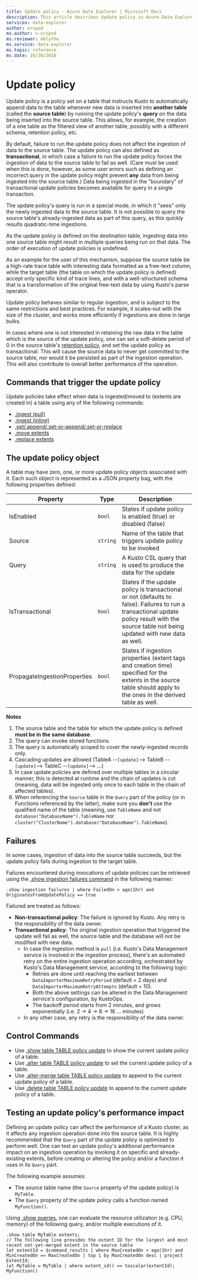 ```yaml
---
title: Update policy - Azure Data Explorer | Microsoft Docs
description: This article describes Update policy in Azure Data Explorer.
services: data-explorer
author: orspod
ms.author: v-orspod
ms.reviewer: mblythe
ms.service: data-explorer
ms.topic: reference
ms.date: 10/30/2018
---
```

# Update policy

Update policy is a policy set on a table that instructs Kusto to automatically
append data to the table whenever new data is inserted into **another table**
(called the **source table**) by running the update policy's **query** on the
data being inserted into the source table. This allows, for example, the creation
of a one table as the filtered view of another table, possibly with a different
schema, retention policy, etc.

By default, failure to run the update policy does not affect the ingestion of
data to the source table. The update policy can also defined as **transactional**,
in which case a failure to run the update policy forces the ingestion of data
to the source table to fail as well. (Care must be used when this is done,
however, as some user errors such as defining an incorrect query in the update
policy might prevent **any** data from being ingested into the source table.)
Data being ingested in the "boundary"
of transactional update policies becomes available for query in a single transaction.

The update policy's query is run in a special mode, in which it "sees" only the
newly ingested data to the source table. It is not possible to query the source
table's already-ingested data as part of this query, as this quickly results
quadratic-time ingestions.

As the update policy is defined on the destination table, ingesting data into one
source table might result in multiple queries being run on that data. The order
of execution of update policies is undefined.

As an example for the user of this mechanism, suppose the source table be a high-rate
trace table with interesting data formatted as a free-text column, while the target
table (the table on which the update policy is defined) accept only specific kind
of trace lines, and with a well-structured schema that is a transformation of the
original free-text data by using Kusto's parse operator.

Update policy behaves similar to regular ingestion, and is subject to the same
restrictions and best practices. For example, it scales-out with the size of
the cluster, and works more efficiently if ingestions are done in large bulks.

In cases where one is not interested in retaining the raw data in the table which is
the source of the update policy, one can set a soft-delete period of 0 in the source
table's [retention policy](retentionpolicy.md), and set the update policy as
transactional. This will cause the source data to never get committed to the source table,
nor would it be persisted as part of the ingestion operation. This will also contribute
to overall better performance of the operation.

## Commands that trigger the update policy

Update policies take effect when data is ingested/moved to (extents are created in) a table using
any of the following commands:

- [.ingest (pull)](../management/data-ingestion/ingest-from-storage.md)
- [.ingest (inline)](../management/data-ingestion/ingest-inline.md)
- [.set/.append/.set-or-append/.set-or-replace](../management/data-ingestion/ingest-from-query.md)
- [.move extents](../management/extents-commands.md#move-extents)
- [.replace extents](../management/extents-commands.md#replace-extents)

## The update policy object

A table may have zero, one, or more update policy objects associated with it.
Each such object is represented as a JSON property bag, with the following properties defined:

|Property                      |Type    |Description                                                                                                                                                                                 |
|------------------------------|--------|--------------------------------------------------------------------------------------------------------------------------------------------------------------------------------------------|
|IsEnabled                     |`bool`  |States if update policy is enabled (true) or disabled (false)                                                                                                                               |
|Source                        |`string`|Name of the table that triggers update policy to be invoked                                                                                                                                 |
|Query                         |`string`|A Kusto CSL query that is used to produce the data for the update                                                                                                                           |
|IsTransactional               |`bool`  |States if the update policy is transactional or not (defaults to false). Failures to run a transactional update policy result with the source table not being updated with new data as well.|
|PropagateIngestionProperties  |`bool`  |States if ingestion properties (extent tags and creation time) specified for the extents in the source table should apply to the ones in the derived table as well.                         |

**Notes**

1. The source table and the table for which the update policy is defined **must be in the same database**.
2. The query can invoke stored functions.
3. The query is automatically scoped to cover the newly-ingested records only.
4. Cascading updates are allowed (TableA --`[update]`--> TableB --`[update]`-->  TableC --`[update]`--> ...)
5. In case update policies are defined over multiple tables in a circular manner, this is detected at runtime and the chain of updates is cut
   (meaning, data will be ingested only once to each table in the chain of affected tables).
6. When referencing the `Source` table in the `Query` part of the policy (or in Functions referenced by the latter), make sure you **don't** use the qualified name of the table
   (meaning, use `TableName` and not `database("DatabaseName").TableName` nor `cluster("ClusterName").database("DatabaseName").TableName`).
 


## Failures

In some cases, ingestion of data into the source table succeeds, but the update policy fails during ingestion to the target table. 

Failures encountered during invocations of update policies can be retrieved using the
[.show ingestion failures command](../management/ingestionfailures.md)
in the following manner:
 
```kusto
.show ingestion failures | where FailedOn > ago(1hr) and OriginatesFromUpdatePolicy == true
```

Failured are treated as follows:

- **Non-transactional policy**: The failure is ignored by Kusto. Any retry is the responsibility of the data owner.  
- **Transactional policy**: The original ingestion operation that triggered the update will fail as well, 
the source table and the database will not be modified with new data.
  - In case the ingestion method is `pull` (i.e. Kusto's Data Management service is involved in the ingestion
  process), there's an automated retry on the entire ingestion operation according, orchestrated by Kusto's Data Management
  service, according to the following logic:
    - Retries are done until reaching the earliest between `DataImporterMaximumRetryPeriod` (default = 2 days) and
    `DataImporterMaximumRetryAttempts` (default = 10).
    - Both the above settings can be altered in the Data Management service's configuration, by KustoOps.
    - The backoff period starts from 2 minutes, and grows exponentially (i.e. 2 -> 4 -> 8 -> 16 ... minutes)
  - In any other case, any retry is the responsibility of the data owner.



## Control Commands

* Use [.show table TABLE policy update](../management/update-policy.md#show-update-policy)
  to show the current update policy of a table.
* Use [.alter table TABLE policy update](../management/update-policy.md#alter-update-policy)
  to set the current update policy of a table.
* Use [.alter-merge table TABLE policy update](../management/update-policy.md#alter-merge-table-table-policy-update)
  to append to the current update policy of a table.
* Use [.delete table TABLE policy update](../management/update-policy.md#delete-table-table-policy-update)
  to append to the current update policy of a table.

## Testing an update policy's performance impact

Defining an update policy can affect the performance of a Kusto cluster, as it affects any ingestion
operation done into the source table. It is highly recommended that the `Query` part of the update
policy is optimized to perform well.
One can test an update policy's additional performance impact on an ingestion operation by invoking it on specific and already-existing extents, before creating or altering the policy and/or a function it uses in its `Query` part.

The following example assumes:

- The source table name (the `Source` property of the update policy) is `MyTable`.
- The `Query` property of the update policy calls a function named `MyFunction()`.

Using [.show queries](../management/queries.md), one can evaluate the resource utilization (e.g. CPU, memory) of
the following query, and/or multiple executions of it.

```kusto
.show table MyTable extents;
// The following line provides the extent ID for the largest and most recent not-yet-merged extent in the source table
let extentId = $command_results | where MaxCreatedOn > ago(1hr) and MinCreatedOn == MaxCreatedOn | top 1 by MaxCreatedOn desc | project ExtentId;
let MyTable = MyTable | where extent_id() == toscalar(extentId);
MyFunction()
```